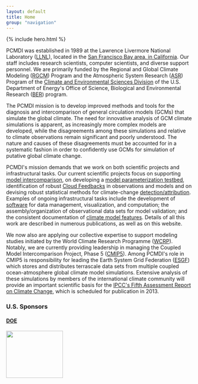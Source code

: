 ```yaml
---
layout: default
title: Home
group: "navigation"
---
```

{% include hero.html %}

PCMDI was established in 1989 at the Lawrence Livermore National Laboratory ([LLNL]), located in the [San Francisco Bay area, 
in California][sf]. Our staff includes research scientists, computer scientists, and diverse support personnel. We are primarily 
funded by the Regional and Global Climate Modeling ([RGCM]) Program and the Atmospheric System Research ([ASR]) Program of the 
[Climate and Environmental Sciences Division][CESD] of the U.S. Department of Energy's Office of Science, Biological and Environmental 
Research ([BER]) program.     

The PCMDI mission is to develop improved methods and tools for the diagnosis and intercomparison of general circulation models 
(GCMs) that simulate the global climate. The need for innovative analysis of GCM climate simulations is apparent, as increasingly
more complex models are developed, while the disagreements among these simulations and relative to climate observations remain 
significant and poorly understood. The nature and causes of these disagreements must be accounted for in a systematic fashion in
order to confidently use GCMs for simulation of putative global climate change.    

PCMDI's mission demands that we work on both scientific projects and infrastructural tasks. Our current scientific projects 
focus on supporting [model intercomparison][mi], on developing a [model parameterization testbed][mpt], identification of robust [Cloud 
Feedbacks][cf] in observations and models and on devising robust statistical methods for climate-change [detection/attribution][DandA]. 
Examples of ongoing infrastructural tasks include the development of [software][aims] for data management, visualization, and computation; 
the assembly/organization of observational data sets for model validation; and the consistent documentation of [climate model 
features][cmf]. Details of all this work are described in numerous publications, as well as on this website.    

We now also are applying our collective expertise to support modeling studies initiated by the World Climate Research Programme 
([WCRP]). Notably, we are currently providing leadership in managing the Coupled Model Intercomparison Project, Phase 5 ([CMIP5]). 
Among PCMDI's role in CMIP5 is responsibility for leading the Earth System Grid Federation ([ESGF]) which stores and distributes 
terrascale data sets from multiple coupled ocean-atmosphere global climate model simulations. Extensive analysis of these 
simulations by members of the international climate community will provide an important scientific basis for the [IPCC's Fifth 
Assessment Report on Climate Change][report], which is scheduled for publication in 2013.     

<div class="span12">
  <h3> U.S. Sponsors</h3>
  <div class="span12">
    <div class="row">
      <div class="span3">
        <a target="_blank" href="http://energy.gov">
          <h4 class="muted">DOE</h4>
          <img src="{{site.baseurl}}/Data/media/images/doe.svg" class="thumbnail" style="width:154px;height:128px;border:0px;">
        </a>
      </div>
    </div>
  </div>
</div>


[LLNL]: http://www.llnl.gov/
[sf]:   location.html
[RGCM]: https://science.energy.gov/ber/research/cesd/regional-and-global-modeling/
[ASR]:  http://asr.science.energy.gov/
[CESD]: https://science.energy.gov/ber/research/cesd/
[BER]:  https://science.energy.gov/ber/
[mi]:   mips/
[mpt]:  projects/capt/
[cf]:   {{site.baseurl}}/projects/cloud_feedbacks/index.html
[aims]: software/
[cmf]:  https://pcmdi.llnl.gov/projects/modeldoc/index.html
[WCRP]: http://www.wcrp-climate.org/
[CMIP5]: http://pcmdi-cmip.llnl.gov/cmip5/index.html
[ESGF]: http://esgf.llnl.gov/
[report]: http://www.ipcc.ch/
[DandA]: research/DandA/